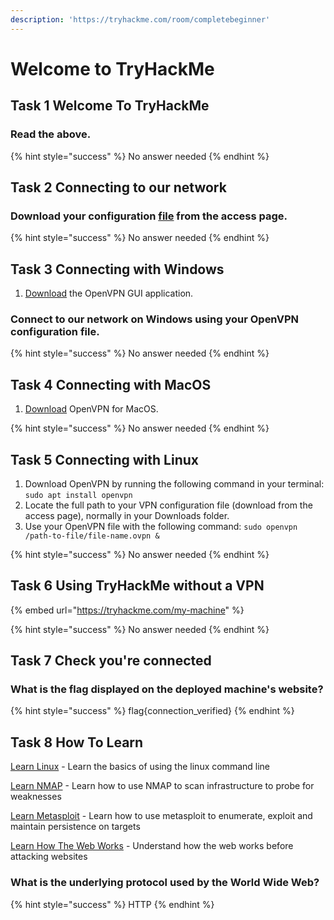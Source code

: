 ```yaml
---
description: 'https://tryhackme.com/room/completebeginner'
---
```


# Welcome to TryHackMe

## Task 1 Welcome To TryHackMe

### Read the above.

{% hint style="success" %}
No answer needed
{% endhint %}

## Task 2 Connecting to our network

### Download your configuration [file](https://tryhackme.com/access) from the access page.

{% hint style="success" %}
No answer needed
{% endhint %}

## Task 3 Connecting with Windows

1. [Download](https://swupdate.openvpn.org/community/releases/openvpn-install-2.4.8-I601-Win7.exe) the OpenVPN GUI application.

### Connect to our network on Windows using your OpenVPN configuration file.

{% hint style="success" %}
No answer needed
{% endhint %}

## Task 4 Connecting with MacOS

1. [Download](https://openvpn.net/downloads/openvpn-connect-v2-macos.dmg) OpenVPN for MacOS.

{% hint style="success" %}
No answer needed
{% endhint %}

## Task 5 Connecting with Linux



1. Download OpenVPN by running the following command in your terminal: `sudo apt install openvpn`
2. Locate the full path to your VPN configuration file \(download from the access page\), normally in your Downloads folder.
3. Use your OpenVPN file with the following command: `sudo openvpn /path-to-file/file-name.ovpn &`

{% hint style="success" %}
No answer needed
{% endhint %}

## Task 6 Using TryHackMe without a VPN

{% embed url="https://tryhackme.com/my-machine" %}



{% hint style="success" %}
No answer needed
{% endhint %}

## Task 7 Check you're connected

### What is the flag displayed on the deployed machine's website?

{% hint style="success" %}
flag{connection\_verified}
{% endhint %}

## Task 8 How To Learn

[Learn Linux](http://tryhackme.com/room/zthlinux) - Learn the basics of using the linux command line

[Learn NMAP](http://tryhackme.com/room/rpnmap) - Learn how to use NMAP to scan infrastructure to probe for weaknesses

[Learn Metasploit](https://tryhackme.com/room/rpmetasploit) - Learn how to use metasploit to enumerate, exploit and maintain persistence on targets

[Learn How The Web Works](https://tryhackme.com/room/webfundamentals) - Understand how the web works before attacking websites

### What is the underlying protocol used by the World Wide Web?

{% hint style="success" %}
HTTP
{% endhint %}

